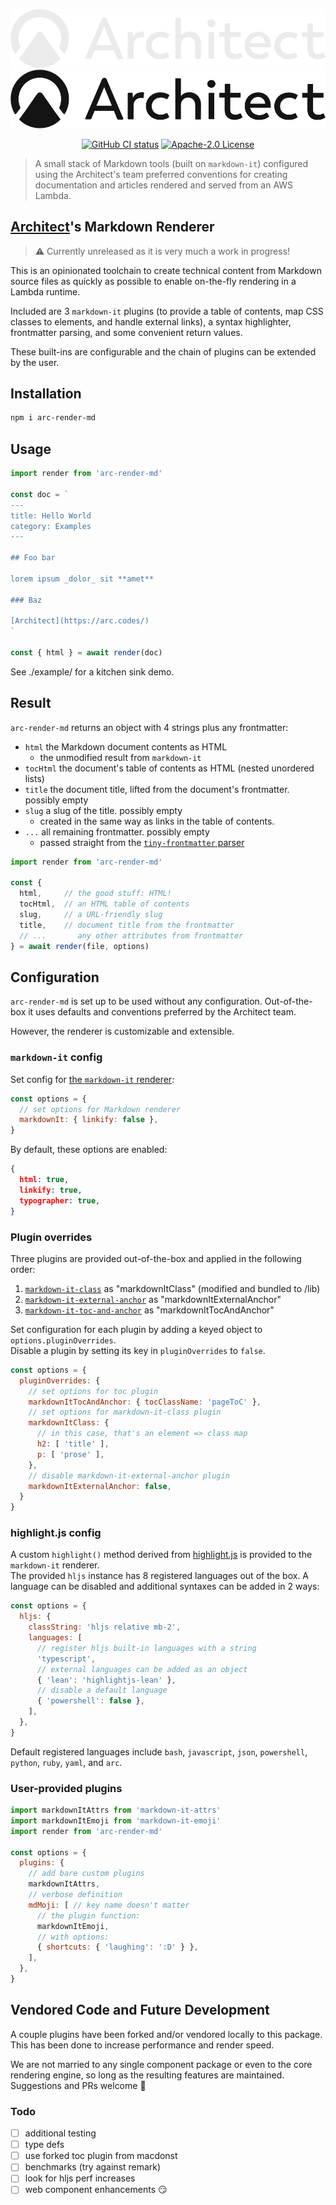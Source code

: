 ![Architect logo](https://github.com/architect/assets.arc.codes/raw/main/public/architect-logo-light-500b%402x.png#gh-dark-mode-only)
![Architect logo](https://github.com/architect/assets.arc.codes/raw/main/public/architect-logo-500b%402x.png#gh-light-mode-only)

<p align="center">
  <a href="https://github.com/architect/arc-render-md/actions?query=workflow%3A%22Node+CI%22"><img src=https://github.com/architect/arc-render-md/workflows/Node%20CI/badge.svg alt="GitHub CI status"></a>
  <a href="https://opensource.org/licenses/Apache-2.0"><img src="https://img.shields.io/badge/License-Apache%202.0-blue.svg" alt="Apache-2.0 License"></a>
</p>

> A small stack of Markdown tools (built on `markdown-it`) configured using the Architect's team preferred conventions for creating documentation and articles rendered and served from an AWS Lambda.

## [Architect](https://arc.codes)'s Markdown Renderer

> ⚠️  Currently unreleased as it is very much a work in progress!

This is an opinionated toolchain to create technical content from Markdown source files as quickly as possible to enable on-the-fly rendering in a Lambda runtime.

Included are 3 `markdown-it` plugins (to provide a table of contents, map CSS classes to elements, and handle external links), a syntax highlighter, frontmatter parsing, and some convenient return values.

These built-ins are configurable and the chain of plugins can be extended by the user.

## Installation

```sh
npm i arc-render-md
```

## Usage

```js
import render from 'arc-render-md'

const doc = `
---
title: Hello World
category: Examples
---

## Foo bar

lorem ipsum _dolor_ sit **amet**

### Baz

[Architect](https://arc.codes/)
`

const { html } = await render(doc)
```

See ./example/ for a kitchen sink demo.

## Result

`arc-render-md` returns an object with 4 strings plus any frontmatter:

- `html` the Markdown document contents as HTML
  - the unmodified result from `markdown-it`
- `tocHtml` the document's table of contents as HTML (nested unordered lists)
- `title` the document title, lifted from the document's frontmatter. possibly empty
- `slug` a slug of the title. possibly empty
  - created in the same way as links in the table of contents.
- `...` all remaining frontmatter. possibly empty
  - passed straight from the [`tiny-frontmatter` parser](https://github.com/rjreed/tiny-frontmatter)

```js
import render from 'arc-render-md'

const {
  html,     // the good stuff: HTML!
  tocHtml,  // an HTML table of contents
  slug,     // a URL-friendly slug
  title,    // document title from the frontmatter
  // ...       any other attributes from frontmatter
} = await render(file, options)
```

## Configuration

`arc-render-md` is set up to be used without any configuration. Out-of-the-box it uses defaults and conventions preferred by the Architect team.

However, the renderer is customizable and extensible.

### `markdown-it` config

Set config for [the `markdown-it` renderer](https://github.com/markdown-it/markdown-it):

```js
const options = {
  // set options for Markdown renderer
  markdownIt: { linkify: false },
}
```

By default, these options are enabled:

```json
{
  html: true,
  linkify: true,
  typographer: true,
}
```

### Plugin overrides

Three plugins are provided out-of-the-box and applied in the following order:

1. [`markdown-it-class`](https://github.com/HiroshiOkada/markdown-it-class) as "markdownItClass" (modified and bundled to /lib)
2. [`markdown-it-external-anchor`](https://github.com/binyamin/markdown-it-external-anchor) as "markdownItExternalAnchor"
3. [`markdown-it-toc-and-anchor`](https://github.com/medfreeman/markdown-it-toc-and-anchor) as "markdownItTocAndAnchor"

Set configuration for each plugin by adding a keyed object to `options.pluginOverrides`.  
Disable a plugin by setting its key in `pluginOverrides` to `false`.

```js
const options = {
  pluginOverrides: {
    // set options for toc plugin
    markdownItTocAndAnchor: { tocClassName: 'pageToC' },
    // set options for markdown-it-class plugin
    markdownItClass: {
      // in this case, that's an element => class map
      h2: [ 'title' ],
      p: [ 'prose' ],
    },
    // disable markdown-it-external-anchor plugin
    markdownItExternalAnchor: false,
  }
}
```

### highlight.js config

A custom `highlight()` method derived from [highlight.js](https://highlightjs.org/) is provided to the `markdown-it`  renderer.  
The provided `hljs` instance has 8 registered languages out of the box. A language can be disabled and additional syntaxes can be added in 2 ways:

```js
const options = {
  hljs: {
    classString: 'hljs relative mb-2',
    languages: [
      // register hljs built-in languages with a string
      'typescript',
      // external languages can be added as an object
      { 'lean': 'highlightjs-lean' },
      // disable a default language
      { 'powershell': false },
    ],
  },
}
```

Default registered languages include `bash`, `javascript`, `json`, `powershell`, `python`, `ruby`, `yaml`, and `arc`.

### User-provided plugins

```js
import markdownItAttrs from 'markdown-it-attrs'
import markdownItEmoji from 'markdown-it-emoji'
import render from 'arc-render-md'

const options = {
  plugins: {
    // add bare custom plugins
    markdownItAttrs,
    // verbose definition
    mdMoji: [ // key name doesn't matter
      // the plugin function:
      markdownItEmoji,
      // with options:
      { shortcuts: { 'laughing': ':D' } },
    ],
  },
}
```

## Vendored Code and Future Development

A couple plugins have been forked and/or vendored locally to this package. This has been done to increase performance and render speed.

We are not married to any single component package or even to the core rendering engine, so long as the resulting features are maintained. Suggestions and PRs welcome 🙏

### Todo

- [ ] additional testing
- [ ] type defs
- [ ] use forked toc plugin from macdonst
- [ ] benchmarks (try against remark)
- [ ] look for hljs perf increases
- [ ] web component enhancements 😏

